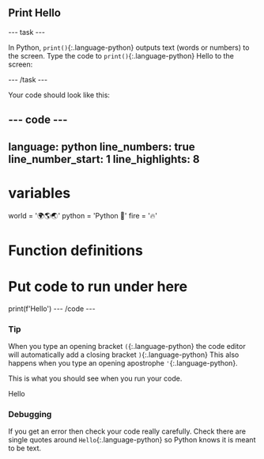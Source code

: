 <h2 class="c-project-heading--task">Print Hello</h2>

--- task ---

In Python, `print()`{:.language-python} outputs text (words or numbers) to the screen.
Type the code to `print()`{:.language-python} Hello to the screen:

--- /task ---

Your code should look like this:

--- code ---
---
language: python
line_numbers: true
line_number_start: 1
line_highlights: 8
---
# variables
world = '🌍🌎🌏'
python = 'Python 🐍'
fire = '🔥'

# Function definitions        
  
# Put code to run under here
print(f'Hello')
--- /code ---

<div class="c-project-callout c-project-callout--tip">

### Tip

When you type an opening bracket `(`{:.language-python} the code editor will automatically add a closing bracket `)`{:.language-python} 
This also happens when you type an opening apostrophe `'`{:.language-python}.

</div>

This is what you should see when you run your code.

<div class="c-project-output">
Hello
</div>

<div class="c-project-callout c-project-callout--debug">

### Debugging

If you get an error then check your code really carefully. Check there are single quotes around `Hello`{:.language-python} so Python knows it is meant to be text.

</div>

